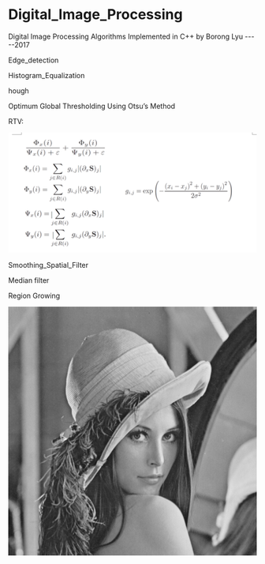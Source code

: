 # Digital_Image_Processing
Digital Image Processing Algorithms Implemented in C++ by Borong Lyu
                                                                 -----2017

Edge_detection

Histogram_Equalization

hough

Optimum Global Thresholding Using Otsu’s Method

RTV:

![Alt text](rtv.png)

Smoothing_Spatial_Filter

Median filter

Region Growing

![The image should be here](lena512.bmp)

